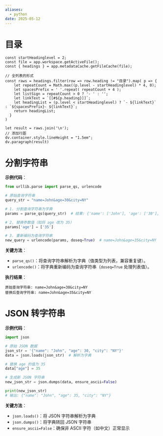 ```yaml
---
aliases:
  - python
date: 2025-05-12
---
```


# 目录

```dataviewjs
const startHeadinglevel = 2;
const file = app.workspace.getActiveFile();
const { headings } = app.metadataCache.getFileCache(file);
 
// 全列表的形式
const raws = headings.filter(row => row.heading != "目录").map( p => {
    let repeatCount = Math.max((p.level - startHeadinglevel) * 4, 0);
    let spacesPrefix = ' '.repeat( repeatCount + 4 );
    let listSign = repeatCount > 0 ? '- ' : '';
    let linkText = `[[#${p.heading}]]`;
    let headingList = (p.level < startHeadinglevel) ? `- ${linkText}` : `${spacesPrefix}- ${linkText}`;
    return headingList;
  }
)
 
let result = raws.join('\n');
// 添加行距
dv.container.style.lineHeight = "1.5em";
dv.paragraph(result)
```

# 分割字符串

**示例代码**：  
```python
from urllib.parse import parse_qs, urlencode

# 原始查询字符串
query_str = "name=John&age=30&city=NY"

# 1. 分割查询字符串为字典
params = parse_qs(query_str)  # 结果: {'name': ['John'], 'age': ['30'], 'city': ['NY']}

# 2. 替换参数值（如将 age 改为 35）
params['age'] = ['35']

# 3. 重新编码为查询字符串
new_query = urlencode(params, doseq=True)  # name=John&age=35&city=NY
```

**关键方法**：  
- `parse_qs()`：将查询字符串解析为字典（值类型为列表，兼容重复键）。  
- `urlencode()`：将字典重新编码为查询字符串（`doseq=True` 处理列表值）。  

**执行结果**：  
```
原始查询字符串: name=John&age=30&city=NY
替换后查询字符串: name=John&age=35&city=NY
```

# JSON 转字符串



**示例代码**：
```python
import json

# 原始 JSON 数据
json_str = '{"name": "John", "age": 30, "city": "NY"}'
data = json.loads(json_str)  # 解析为字典

# 替换 age 的值为 35
data["age"] = 35

# 生成新 JSON 字符串
new_json_str = json.dumps(data, ensure_ascii=False)  

print(new_json_str)  
# 输出: {"name": "John", "age": 35, "city": "NY"}
```

**关键方法**：
- `json.loads()`：将 JSON 字符串解析为字典
- `json.dumps()`：将字典转回 JSON 字符串
- `ensure_ascii=False`：确保非 ASCII 字符（如中文）正常显示